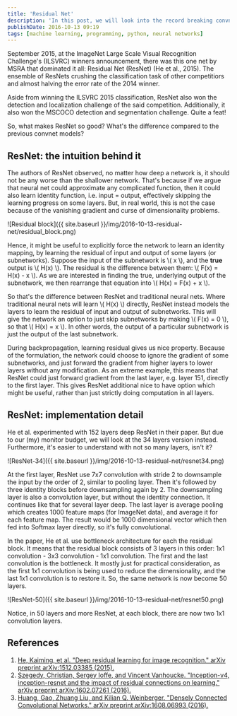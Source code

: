 ```yaml
---
title: 'Residual Net'
description: 'In this post, we will look into the record breaking convnet model of 2015: the Residual Net (ResNet).'
publishDate: 2016-10-13 09:19
tags: [machine learning, programming, python, neural networks]
---
```


September 2015, at the ImageNet Large Scale Visual Recognition Challenge's (ILSVRC) winners announcement, there was this one net by MSRA that dominated it all: Residual Net (ResNet) (He et al., 2015). The ensemble of ResNets crushing the classification task of other competitiors and almost halving the error rate of the 2014 winner.

Aside from winning the ILSVRC 2015 classification, ResNet also won the detection and localization challenge of the said competition. Additionally, it also won the MSCOCO detection and segmentation challenge. Quite a feat!

So, what makes ResNet so good? What's the difference compared to the previous convnet models?

## ResNet: the intuition behind it

The authors of ResNet observed, no matter how deep a network is, it should not be any worse than the shallower network. That's because if we argue that neural net could approximate any complicated function, then it could also learn identity function, i.e. input = output, effectively skipping the learning progress on some layers. But, in real world, this is not the case because of the vanishing gradient and curse of dimensionality problems.

![Residual block]({{ site.baseurl }}/img/2016-10-13-residual-net/residual_block.png)

Hence, it might be useful to explicitly force the network to learn an identity mapping, by learning the residual of input and output of some layers (or subnetworks). Suppose the input of the subnetwork is \\( x \\), and the **true** output is \\( H(x) \\). The residual is the difference between them: \\( F(x) = H(x) - x \\). As we are interested in finding the true, underlying output of the subnetwork, we then rearrange that equation into \\( H(x) = F(x) + x \\).

So that's the difference between ResNet and traditional neural nets. Where traditional neural nets will learn \\( H(x) \\) directly, ResNet instead models the layers to learn the residual of input and output of subnetworks. This will give the network an option to just skip subnetworks by making \\( F(x) = 0 \\), so that \\( H(x) = x \\). In other words, the output of a particular subnetwork is just the output of the last subnetwork.

During backpropagation, learning residual gives us nice property. Because of the formulation, the network could choose to ignore the gradient of some subnetworks, and just forward the gradient from higher layers to lower layers without any modification. As an extreme example, this means that ResNet could just forward gradient from the last layer, e.g. layer 151, directly to the first layer. This gives ResNet additional nice to have option which might be useful, rather than just strictly doing computation in all layers.

## ResNet: implementation detail

He et al. experimented with 152 layers deep ResNet in their paper. But due to our (my) monitor budget, we will look at the 34 layers version instead. Furthermore, it's easier to understand with not so many layers, isn't it?

![ResNet-34]({{ site.baseurl }}/img/2016-10-13-residual-net/resnet34.png)

At the first layer, ResNet use 7x7 convolution with stride 2 to downsample the input by the order of 2, similar to pooling layer. Then it's followed by three identity blocks before downsampling again by 2. The downsampling layer is also a convolution layer, but without the identity connection. It continues like that for several layer deep. The last layer is average pooling which creates 1000 feature maps (for ImageNet data), and average it for each feature map. The result would be 1000 dimensional vector which then fed into Softmax layer directly, so it's fully convolutional.

In the paper, He et al. use bottleneck architecture for each the residual block. It means that the residual block consists of 3 layers in this order: 1x1 convolution - 3x3 convolution - 1x1 convolution. The first and the last convolution is the bottleneck. It mostly just for practical consideration, as the first 1x1 convolution is being used to reduce the dimensionality, and the last 1x1 convolution is to restore it. So, the same network is now become 50 layers.

![ResNet-50]({{ site.baseurl }}/img/2016-10-13-residual-net/resnet50.png)

Notice, in 50 layers and more ResNet, at each block, there are now two 1x1 convolution layers.

## References

1. [He, Kaiming, et al. "Deep residual learning for image recognition." arXiv preprint arXiv:1512.03385 (2015).](http://arxiv.org/pdf/1512.03385)
2. [Szegedy, Christian, Sergey Ioffe, and Vincent Vanhoucke. "Inception-v4, inception-resnet and the impact of residual connections on learning." arXiv preprint arXiv:1602.07261 (2016).](http://arxiv.org/pdf/1602.07261)
3. [Huang, Gao, Zhuang Liu, and Kilian Q. Weinberger. "Densely Connected Convolutional Networks." arXiv preprint arXiv:1608.06993 (2016).](https://arxiv.org/pdf/1608.06993)

